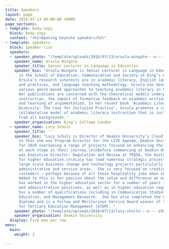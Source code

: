 ```yaml
---
title: Speakers
layout: page
date: 2018-07-13 00:00:00 +0000
page_sections:
- template: body-copy
  block: body-copy
  content: "<h2>Opening keynote speaker</h2>"
- template: speakers
  block: speaker-list
  speakers:
  - speaker_photo: "/template/uploads/2018/07/13/ursula-wingate---x----250-306x---.jpg"
    speaker_name: Ursula Wingate
    speaker_title: Senior Lecturer in Language in Education
    speaker_bio: 'Ursula Wingate is Senior Lecturer in Language in Education and works
      in the School of Education, Communication and Society at King’s College London.
      Ursula’s research interests are in academic literacy, English language policies
      and practices, and language teaching methodology. Ursula has developed and evaluated
      various genre-based approaches to teaching academic literacy in higher education.
      Her publications are concerned with the theoretical models underpinning literacy
      instruction, the impact of formative feedback on academic writing, and the teaching
      and learning of argumentation. In her recent book ‘Academic Literacy and Student
      Diversity: The Case for Inclusive Practice’, Ursula promotes a curriculum-embedded
      collaborative model of academic literacy instruction that is inclusive of students
      from all backgrounds.'
    speaker_organisation: King’s College London
  - speaker_name: Lucy Schulz
    speaker_title: ''
    speaker_bio: "Lucy Schulz is Director of Deakin University’s Cloud Campus.  Prior
      to this she was Program Director for the LIVE Agenda, Deakin University’s vision
      for 2020 overseeing a range of projects focused on enhancing the student experience
      at each stage in their journey.\n\nBefore commencing at Deakin University Lucy
      was Executive Director: Regulation and Review at TEQSA, the Australian regulator
      for higher education.\n\nLucy has lead numerous strategic projects including
      large scale business change and technology projects particularly in university
      administrative and service areas.  She is very focused on creating value for
      customers – perhaps because of all those hospitality jobs when she was young.
      Added to this is her passion about the value and difference an education makes.\n\nLucy
      has worked in the higher education sector for a number of years in both academic
      and administrative positions, as well as in higher education regulation.  She
      has a number of qualifications including in Communication Studies, Legal Studies,
      Education, and Management Research.  She has also completed the Company Directors
      diploma and is a Fellow and Meritorious Service Award winner of the Association
      for Tertiary Education Management (ATEM). "
    speaker_photo: "/template/uploads/2018/07/13/lucy-shultz---x----250-306x---.jpg"
    speaker_organisation: Deakin University
  display: Five max per row
menu:
  main:
    weight: 3

---
```

